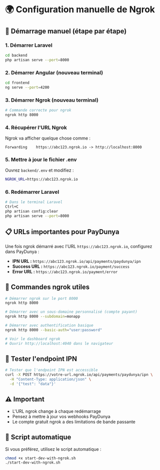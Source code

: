 # 🌍 Configuration manuelle de Ngrok

## 🚀 Démarrage manuel (étape par étape)

### 1. Démarrer Laravel
```bash
cd backend
php artisan serve --port=8000
```

### 2. Démarrer Angular (nouveau terminal)
```bash
cd frontend
ng serve --port=4200
```

### 3. Démarrer Ngrok (nouveau terminal)
```bash
# Commande correcte pour ngrok
ngrok http 8000
```

### 4. Récupérer l'URL Ngrok
Ngrok va afficher quelque chose comme :
```
Forwarding    https://abc123.ngrok.io -> http://localhost:8000
```

### 5. Mettre à jour le fichier .env
Ouvrez `backend/.env` et modifiez :
```bash
NGROK_URL=https://abc123.ngrok.io
```

### 6. Redémarrer Laravel
```bash
# Dans le terminal Laravel
Ctrl+C
php artisan config:clear
php artisan serve --port=8000
```

## 📋 URLs importantes pour PayDunya

Une fois ngrok démarré avec l'URL `https://abc123.ngrok.io`, configurez dans PayDunya :

- **IPN URL :** `https://abc123.ngrok.io/api/payments/paydunya/ipn`
- **Success URL :** `https://abc123.ngrok.io/payment/success`
- **Error URL :** `https://abc123.ngrok.io/payment/error`

## 🔧 Commandes ngrok utiles

```bash
# Démarrer ngrok sur le port 8000
ngrok http 8000

# Démarrer avec un sous-domaine personnalisé (compte payant)
ngrok http 8000 --subdomain=monapp

# Démarrer avec authentification basique
ngrok http 8000 --basic-auth="user:password"

# Voir le dashboard ngrok
# Ouvrir http://localhost:4040 dans le navigateur
```

## 🧪 Tester l'endpoint IPN

```bash
# Tester que l'endpoint IPN est accessible
curl -X POST https://votre-url.ngrok.io/api/payments/paydunya/ipn \
  -H "Content-Type: application/json" \
  -d '{"test": "data"}'
```

## ⚠️ Important

- L'URL ngrok change à chaque redémarrage
- Pensez à mettre à jour vos webhooks PayDunya
- Le compte gratuit ngrok a des limitations de bande passante

## 🔄 Script automatique

Si vous préférez, utilisez le script automatique :
```bash
chmod +x start-dev-with-ngrok.sh
./start-dev-with-ngrok.sh
```